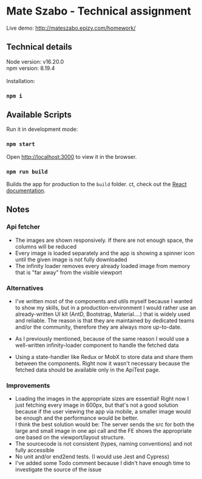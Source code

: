 # Mate Szabo - Technical assignment

Live demo: http://mateszabo.epizy.com/homework/

## Technical details
Node version: v16.20.0\
npm version: 8.19.4\
\
Installation:
### `npm i`

## Available Scripts
Run it in development mode:

### `npm start`

Open [http://localhost:3000](http://localhost:3000) to view it in the browser.
### `npm run build`

Builds the app for production to the `build` folder.
ct, check out the [React documentation](https://reactjs.org/).

## Notes
### Api fetcher
* The images are shown responsively.
If there are not enough space, the columns will be reduced
* Every image is loaded separately and the app is showing a spinner icon until the given image is not fully downloaded
* The infinity loader removes every already loaded image from memory that is "far away" from the visible viewport


### Alternatives
* I've written most of the components and utils myself because I wanted to show my skills, but in a production-environment
I would rather use an already-written UI kit (AntD, Bootstrap, Material....) that is widely used and
reliable. The reason is that they are maintained by dedicated teams
  and/or the community, therefore they are always more up-to-date.

* As I previously mentioned, because of the same reason I would
  use a well-written infinity-loader component to handle the fetched data

* Using a state-handler like Redux or MobX to store data and share them
  between the components. Right now it wasn't necessary because the fetched
  data should be available only in the ApiTest page.

### Improvements
* Loading the images in the appropriate sizes are essential!
Right now I just fetching every image in 600px, but that's not a
good solution because if the user viewing the app via mobile, a
smaller image would be enough and the performance would be better.\
I think the best solution would be: The server sends the src for both the large and small image in one api call and the FE shows the appropriate one based on the viewport/layout structure.
* The sourcecode is not consistent (types, naming conventions) and not fully accessible
* No unit and/or end2end tests. (I would use Jest and Cypress)
* I've added some Todo comment because I didn't have enough time to investigate the source of the issue